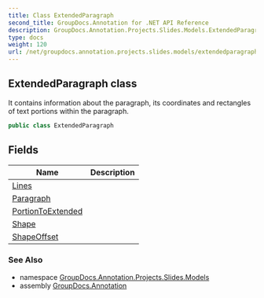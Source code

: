 ```yaml
---
title: Class ExtendedParagraph
second_title: GroupDocs.Annotation for .NET API Reference
description: GroupDocs.Annotation.Projects.Slides.Models.ExtendedParagraph class. It contains information about the paragraph its coordinates and rectangles of text portions within the paragraph
type: docs
weight: 120
url: /net/groupdocs.annotation.projects.slides.models/extendedparagraph/
---
```

## ExtendedParagraph class

It contains information about the paragraph, its coordinates and rectangles of text portions within the paragraph.

```csharp
public class ExtendedParagraph
```

## Fields

| Name | Description |
| --- | --- |
| [Lines](../../groupdocs.annotation.projects.slides.models/extendedparagraph/lines/) |  |
| [Paragraph](../../groupdocs.annotation.projects.slides.models/extendedparagraph/paragraph/) |  |
| [PortionToExtended](../../groupdocs.annotation.projects.slides.models/extendedparagraph/portiontoextended/) |  |
| [Shape](../../groupdocs.annotation.projects.slides.models/extendedparagraph/shape/) |  |
| [ShapeOffset](../../groupdocs.annotation.projects.slides.models/extendedparagraph/shapeoffset/) |  |

### See Also

* namespace [GroupDocs.Annotation.Projects.Slides.Models](../../groupdocs.annotation.projects.slides.models/)
* assembly [GroupDocs.Annotation](../../)


